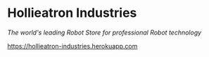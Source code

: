 # Hollieatron Industries

_The world's leading Robot Store for professional Robot technology_

https://hollieatron-industries.herokuapp.com
